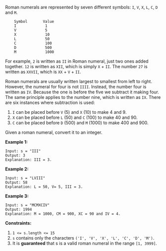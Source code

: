 Roman numerals are represented by seven different symbols: `I`, `V`, `X`, `L`, `C`, `D` and `M`.
```
    Symbol       Value
    I             1
    V             5
    X             10
    L             50
    C             100
    D             500
    M             1000
```
For example, `2` is written as `II` in Roman numeral, just two ones added together. 
`12` is written as `XII`, which is simply `X` + `II`. The number `27` is written as `XXVII`, which is `XX` + `V` + `II`.

Roman numerals are usually written largest to smallest from left to right.
However, the numeral for four is not `IIII`. Instead, the number four is written as `IV`. 
Because the one is before the five we subtract it making four. 
The same principle applies to the number nine, which is written as `IX`. 
There are six instances where subtraction is used:

1. `I` can be placed before `V` (5) and `X` (10) to make 4 and 9.
2. `X` can be placed before `L` (50) and `C` (100) to make 40 and 90.
3. `C` can be placed before `D` (500) and `M` (1000) to make 400 and 900.

Given a roman numeral, convert it to an integer.

__Example 1:__
```
Input: s = "III"
Output: 3
Explanation: III = 3.
```
__Example 2:__
```
Input: s = "LVIII"
Output: 58
Explanation: L = 50, V= 5, III = 3.
```
__Example 3:__
```
Input: s = "MCMXCIV"
Output: 1994
Explanation: M = 1000, CM = 900, XC = 90 and IV = 4.
```

__Constraints:__

1. `1 <= s.length <= 15`
2. `s` contains only the characters `('I', 'V', 'X', 'L', 'C', 'D', 'M')`.
3. It is __guaranteed__ that s is a valid roman numeral in the range ``[1, 3999]``.
